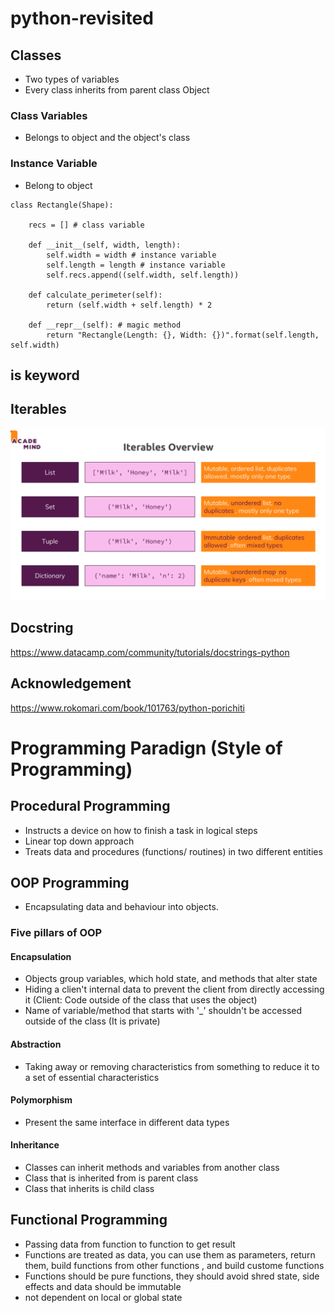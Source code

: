 # python-revisited
## Classes
- Two types of variables
- Every class inherits from parent class Object
### Class Variables
- Belongs to object and the object's class
### Instance Variable
- Belong to object
```
class Rectangle(Shape):

    recs = [] # class variable

    def __init__(self, width, length):
        self.width = width # instance variable
        self.length = length # instance variable
        self.recs.append((self.width, self.length))

    def calculate_perimeter(self):
        return (self.width + self.length) * 2
    
    def __repr__(self): # magic method
        return "Rectangle(Length: {}, Width: {})".format(self.length, self.width)

```
## is keyword


## Iterables
<img src="3.png">

## Docstring
https://www.datacamp.com/community/tutorials/docstrings-python

## Acknowledgement
https://www.rokomari.com/book/101763/python-porichiti

# Programming Paradign (Style of Programming)
## Procedural Programming
- Instructs a device on how to finish a task in logical steps
- Linear top down approach 
- Treats data and procedures (functions/ routines) in two different entities

## OOP Programming
- Encapsulating data and behaviour into objects.
### Five pillars of OOP
#### Encapsulation
- Objects group variables, which hold state, and methods that alter state
- Hiding a clien't internal data to prevent the client from directly accessing it (Client: Code outside of the class that uses the object)
- Name of variable/method that starts with '_' shouldn't be accessed outside of the class (It is private)
#### Abstraction
- Taking away or removing characteristics from something to reduce it to a set of essential characteristics
#### Polymorphism
- Present the same interface in different data types
#### Inheritance
- Classes can inherit methods and variables from another class
- Class that is inherited from is parent class
- Class that inherits is child class

## Functional Programming
- Passing data from function to function to get result
- Functions are treated as data, you can use them as parameters, return them, build functions from other functions , and build custome functions
- Functions should be pure functions, they should avoid shred state, side effects and data should be immutable
- not dependent on local or global state
